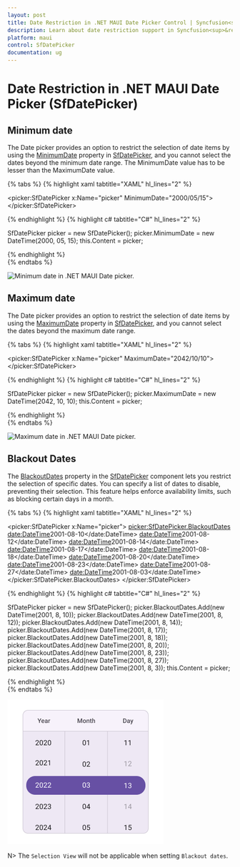 ```yaml
---
layout: post
title: Date Restriction in .NET MAUI Date Picker Control | Syncfusion<sup>&reg;</sup>
description: Learn about date restriction support in Syncfusion<sup>&reg;</sup> .NET MAUI Date Picker (SfDatePicker) control and its basic features.
platform: maui
control: SfDatePicker
documentation: ug
---
```


# Date Restriction in .NET MAUI Date Picker (SfDatePicker)

## Minimum date

The Date picker provides an option to restrict the selection of date items by using the [MinimumDate](https://help.syncfusion.com/cr/maui/Syncfusion.Maui.Picker.SfDatePicker.html#Syncfusion_Maui_Picker_SfDatePicker_MinimumDate) property in [SfDatePicker](https://help.syncfusion.com/cr/maui/Syncfusion.Maui.Picker.SfDatePicker.html), and you cannot select the dates beyond the minimum date range. The MinimumDate value has to be lesser than the MaximumDate value.

{% tabs %}
{% highlight xaml tabtitle="XAML" hl_lines="2" %}

<picker:SfDatePicker x:Name="picker"
                     MinimumDate="2000/05/15">
</picker:SfDatePicker>

{% endhighlight %}
{% highlight c# tabtitle="C#" hl_lines="2" %}

SfDatePicker picker = new SfDatePicker();
picker.MinimumDate = new DateTime(2000, 05, 15);
this.Content = picker;

{% endhighlight %}  
{% endtabs %}

![Minimum date in .NET MAUI Date picker.](images/date-restrictions/maui-date-picker-minimum-date.png)

## Maximum date

The Date picker provides an option to restrict the selection of date items by using the [MaximumDate](https://help.syncfusion.com/cr/maui/Syncfusion.Maui.Picker.SfDatePicker.html#Syncfusion_Maui_Picker_SfDatePicker_MaximumDate) property in [SfDatePicker](https://help.syncfusion.com/cr/maui/Syncfusion.Maui.Picker.SfDatePicker.html), and you cannot select the dates beyond the maximum date range.

{% tabs %}
{% highlight xaml tabtitle="XAML" hl_lines="2" %}

<picker:SfDatePicker x:Name="picker"
                     MaximumDate="2042/10/10">
</picker:SfDatePicker>

{% endhighlight %}
{% highlight c# tabtitle="C#" hl_lines="2" %}

SfDatePicker picker = new SfDatePicker();
picker.MaximumDate = new DateTime(2042, 10, 10);
this.Content = picker;

{% endhighlight %}  
{% endtabs %}

![Maximum date in .NET MAUI Date picker.](images/date-restrictions/maui-date-picker-maximum-date.png)

## Blackout Dates

The [BlackoutDates](https://help.syncfusion.com/cr/maui/Syncfusion.Maui.Picker.SfDatePicker.html#Syncfusion_Maui_Picker_SfDatePicker_BlackoutDates) property in the [SfDatePicker](https://help.syncfusion.com/cr/maui/Syncfusion.Maui.Picker.SfDatePicker.html) component lets you restrict the selection of specific dates. You can specify a list of dates to disable, preventing their selection. This feature helps enforce availability limits, such as blocking certain days in a month.

{% tabs %}
{% highlight xaml tabtitle="XAML" hl_lines="2" %}

<picker:SfDatePicker x:Name="picker">
    <picker:SfDatePicker.BlackoutDates>
        <date:DateTime>2001-08-10</date:DateTime>
        <date:DateTime>2001-08-12</date:DateTime>
        <date:DateTime>2001-08-14</date:DateTime>
        <date:DateTime>2001-08-17</date:DateTime>
        <date:DateTime>2001-08-18</date:DateTime>
        <date:DateTime>2001-08-20</date:DateTime>
        <date:DateTime>2001-08-23</date:DateTime>
        <date:DateTime>2001-08-27</date:DateTime>
        <date:DateTime>2001-08-03</date:DateTime>
    </picker:SfDatePicker.BlackoutDates>
</picker:SfDatePicker>

{% endhighlight %}
{% highlight c# tabtitle="C#" hl_lines="2" %}

SfDatePicker picker = new SfDatePicker();
picker.BlackoutDates.Add(new DateTime(2001, 8, 10));
picker.BlackoutDates.Add(new DateTime(2001, 8, 12));
picker.BlackoutDates.Add(new DateTime(2001, 8, 14));
picker.BlackoutDates.Add(new DateTime(2001, 8, 17));
picker.BlackoutDates.Add(new DateTime(2001, 8, 18));
picker.BlackoutDates.Add(new DateTime(2001, 8, 20));
picker.BlackoutDates.Add(new DateTime(2001, 8, 23));
picker.BlackoutDates.Add(new DateTime(2001, 8, 27));
picker.BlackoutDates.Add(new DateTime(2001, 8, 3));
this.Content = picker;

{% endhighlight %}  
{% endtabs %}

![Blackout dates in .NET MAUI Date picker.](images/date-restrictions/maui-date-picker-blackout-dates.png)

N> The `Selection View` will not be applicable when setting `Blackout dates`.
